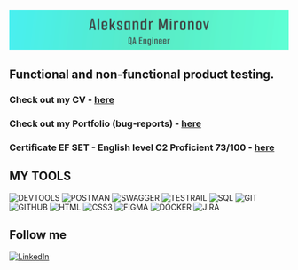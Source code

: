 [![Header](https://github.com/Wiva-Cox/Wiva-Cox/blob/main/assets/banner.svg)](https://github.com/Wiva-Cox)

## Functional and non-functional product testing.

### Check out my CV - [here](https://drive.google.com/drive/folders/1MgG1XS0ap6K1RJFzPdL_34vzYWzJYYk_?usp=drive_link)

### Check out my Portfolio (bug-reports) - [here](https://transparent-hospital-415.notion.site/Bug-reports-e96e08a9302d47aaa1b261b3f4b2687e?pvs=4)

### Certificate EF SET - English level C2 Proficient 73/100 - [here](https://www.efset.org/cert/UdRZ7M)

## MY TOOLS

![DEVTOOLS](https://img.shields.io/badge/-DEVTOOLS-090909?style=for-the-badge&logo=google&logocolor=0CEBEB)
![POSTMAN](https://img.shields.io/badge/-POSTMAN-090909?style=for-the-badge&logo=postman&logocolor=0CEBEB)
![SWAGGER](https://img.shields.io/badge/-SWAGGER-090909?style=for-the-badge&logo=swagger&logocolor=0CEBEB)
![TESTRAIL](https://img.shields.io/badge/-testrail-090909?style=for-the-badge&logo=testrail&logocolor=65C179)
![SQL](https://img.shields.io/badge/-SQL-090909?style=for-the-badge&logo=mysql&logocolor=0CEBEB)
![GIT](https://img.shields.io/badge/-GIT-090909?style=for-the-badge&logo=git&logocolor=F24E1E)
![GITHUB](https://img.shields.io/badge/-GITHUB-090909?style=for-the-badge&logo=github&logocolor=F24E1E)
![HTML](https://img.shields.io/badge/-html5-090909?style=for-the-badge&logo=html5&logocolor=#E34F26)
![CSS3](https://img.shields.io/badge/-CSS3-090909?style=for-the-badge&logo=css3&logocolor=#1572B6)
![FIGMA](https://img.shields.io/badge/-Figma-090909?style=for-the-badge&logo=figma&logocolor=F24E1E)
![DOCKER](https://img.shields.io/badge/-DOCKER-090909?style=for-the-badge&logo=DOCKER&logocolor=F24E1E)
![JIRA](https://img.shields.io/badge/-JIRA-090909?style=for-the-badge&logo=jirasoftware&logocolor=F24E1E)

## Follow me

[![LinkedIn](https://img.shields.io/badge/-LinkedIn-090909?style=for-the-badge&logo=linkedin)](https://www.linkedin.com/in/alksmironov)
